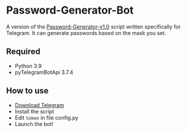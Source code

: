 # Password-Generator-Bot
A version of the [Password-Generator-v1.0](https://github.com/famaxth/Password-Generator-v1.0) script written specifically for Telegram. It can generate passwords based on the mask you set.

## Required
* Python 3.9
* pyTelegramBotApi 3.7.4

## How to use
* [Download Telegram](https://desktop.telegram.org/)
* Install the script
* Edit `token` in file config.py 
* Launch the bot!

